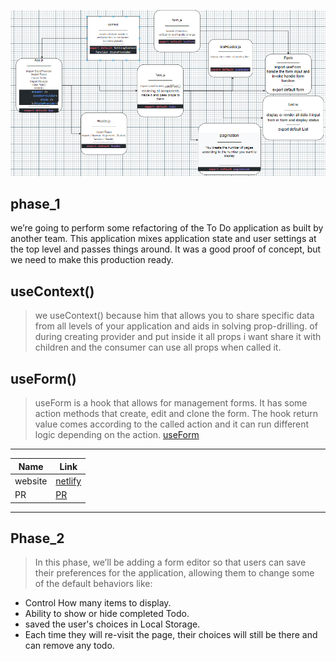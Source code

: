 ![uml](/image/uml.PNG)

## phase_1

 we’re going to perform some refactoring of the To Do application as built by another team. This application mixes application state and user settings at the top level and passes things around. It was a good proof of concept, but we need to make this production ready.

## useContext()

> we useContext() because him
that allows you to share specific data from all levels of your application and aids in solving prop-drilling.
of during creating provider and put inside it all props i want share it with children and the consumer can use all props when called it.

## useForm()

>useForm is a hook that allows for management forms. It has some action methods that create, edit and clone the form. The hook return value comes according to the called action and it can run different logic depending on the action.
[useForm](https://react-hook-form.com/api/useform/)
----
|Name|Link|
|----|----|
|website|[netlify](https://mujahed-abuarqob-asac.netlify.app/)|
|PR|[PR](https://github.com/Mujahedyousef/todo-app/pull/4)|
-----
## Phase_2

> In this phase, we’ll be adding a form editor so that users can save their preferences for the application, allowing them to change some of the default behaviors like:

* Control How many items to display.  
* Ability to show or hide completed Todo.
* saved the user's choices in Local Storage. 
* Each time they will re-visit the page, their choices will still be there and can remove any todo.